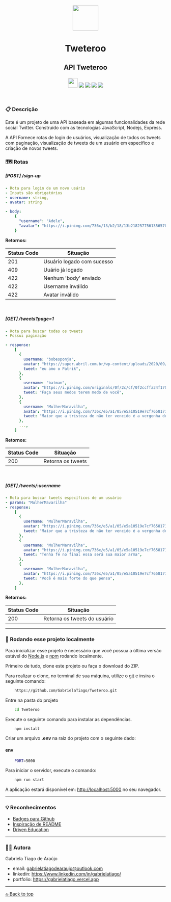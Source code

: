 <p align="center"><img src="https://images.emojiterra.com/google/android-11/512px/1f426.png" height="80px"/></p>

# <p align = "center">Tweteroo</p>

## <p align = "center">API Tweteroo</p>

<div align = "center">
   <img src="https://img.shields.io/badge/JavaScript-F7DF1E?style=for-the-badge&logo=javascript&logoColor=black" height="30px"/>
   <img src="https://img.shields.io/badge/Node.js-339933?style=for-the-badge&logo=nodedotjs&logoColor=white" heigth="30px"/>
   <img src="https://img.shields.io/badge/Express.js-000000?style=for-the-badge&logo=express&logoColor=white" heigth="30px"/>
   <img src="https://img.shields.io/badge/npm-CB3837?style=for-the-badge&logo=npm&logoColor=white" heigth="30px">
   <img src="https://img.shields.io/badge/prettier-1A2C34?style=for-the-badge&logo=prettier&logoColor=F7BA3E" heigth="30px"/>
</div>

$~$

### :clipboard: Descrição

Este é um projeto de uma API baseada em algumas funcionalidades da rede social Twitter. Construído com as tecnologias JavaScript, Nodejs, Express.

A API Fornece rotas de login de usuários, visualização de todos os tweets com paginação, visualização de tweets de um usuário em específico e criação de novos tweets.

### :world_map: Rotas

##### [POST] /sign-up

```yml
- Rota para login de um novo usário
- Inputs são obrigatórios
- username: string,
- avatar: string

- body:
    {
      "username": "Adele",
      "avatar": "https://i.pinimg.com/736x/13/b2/18/13b218257756135657857ce8f43daa58.jpg",
    }
```

**Retornos:**

| Status Code | Situação                   |
| ----------- | -------------------------- |
| 201         | Usuário logado com sucesso |
| 409         | Uuário já logado           |
| 422         | Nenhum 'body' enviado      |
| 422         | Username inválido          |
| 422         | Avatar inválido            |

$~$

##### [GET] /tweets?page=1

```yml
- Rota para buscar todas os tweets
- Possui paginação

- response:
    [
      {
        username: "bobesponja",
        avatar: "https://super.abril.com.br/wp-content/uploads/2020/09/04-09_gato_SITE.jpg?quality=70&strip=info",
        tweet: "eu amo o Patrik",
      },
      {
        username: "batman",
        avatar: "https://i.pinimg.com/originals/0f/2c/cf/0f2ccffa34f17064ec57234d2d6c8b52.jpg",
        tweet: "Faça seus medos terem medo de você",
      },
      {
        username: "MulherMaravilha",
        avatar: "https://i.pinimg.com/736x/e5/a1/05/e5a10519e7cf7658171b7d957874455c.jpg",
        tweet: "Maior que a tristeza de não ter vencido é a vergonha de não ter lutado",
      },
      ...,
    ]
```

**Retornos:**

| Status Code | Situação          |
| ----------- | ----------------- |
| 200         | Retorna os tweets |

$~$

##### [GET] /tweets/:username

```yml
- Rota para buscar tweets específicos de um usuário
- params: "MulherMavarilha"
- response:
    [
      {
        username: "MulherMaravilha",
        avatar: "https://i.pinimg.com/736x/e5/a1/05/e5a10519e7cf7658171b7d957874455c.jpg",
        tweet: "Maior que a tristeza de não ter vencido é a vergonha de não ter lutado",
      },
      {
        username: "MulherMaravilha",
        avatar: "https://i.pinimg.com/736x/e5/a1/05/e5a10519e7cf7658171b7d957874455c.jpg",
        tweet: "Tenha fé no final essa será sua maior arma",
      },
      {
        username: "MulherMaravilha",
        avatar: "https://i.pinimg.com/736x/e5/a1/05/e5a10519e7cf7658171b7d957874455c.jpg",
        tweet: "Você é mais forte do que pensa",
      },
    ]
```

**Retornos:**

| Status Code | Situação                     |
| ----------- | ---------------------------- |
| 200         | Retorna os tweets do usuário |

---

### :rocket: Rodando esse projeto localmente

Para inicializar esse projeto é necessário que você possua a última versão estável do [Node.js](https://nodejs.org/en/download) e [npm](https://www.npmjs.com/) rodando localmente.

Primeiro de tudo, clone este projeto ou faça o download do ZIP.

Para realizar o clone, no terminal de sua máquina, utilize o [git](https://git-scm.com/) e insira o seguinte comando:

```bash
    https://github.com/GabrielaTiago/Tweteroo.git
```

Entre na pasta do projeto

```bash
    cd Tweteroo
```

Execute o seguinte comando para instalar as dependências.

```bash
    npm install
```

Criar um arquivo **.env** na raíz do projeto com o seguinte dado:

#### env

```bash
    PORT=5000
```

Para iniciar o servidor, execute o comando:

```bash
    npm run start
```

A aplicação estará disponível em: <http://localhost:5000> no seu navegador.

---

### :bulb: Reconhecimentos

- [Badges para Github](https://github.com/alexandresanlim/Badges4-README.md-Profile#-database-)
- [Inspiração de README](https://gist.github.com/luanalessa/7f98467a5ed62d00dcbde67d4556a1e4#file-readme-md)
- [Driven Education](https://www.driven.com.br)

---

### 👩‍🦱 Autora

Gabriela Tiago de Araújo

- email: gabrielatiagodearaujo@outlook.com
- linkedin: <https://www.linkedin.com/in/gabrielatiago/>
- portfolio: <https://gabrielatiago.vercel.app>

---

[🔝 Back to top](#api-tweteroo)
